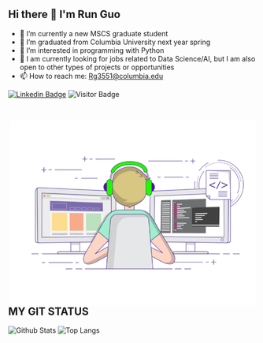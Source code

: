 ## Hi there 👋 I'm Run Guo

- 🔭 I’m currently a new MSCS graduate student
- 🌱 I’m graduated from Columbia University next year spring
- 👀 I’m interested in programming with Python
- 🤔 I am currently looking for jobs related to Data Science/AI, but I am also open to other types of projects or opportunities
- 📫 How to reach me: Rg3551@columbia.edu

[![Linkedin Badge](https://img.shields.io/badge/-Run%20Guo-blue?style=flat-square&logo=Linkedin&logoColor=white&link=https://www.linkedin.com/in/run-guo-808973329/)](https://www.linkedin.com/in/run-guo-808973329/)
![Visitor Badge](https://visitor-badge.laobi.icu/badge?page_id=Auu01)

<p align="center">
  <img src="https://raw.githubusercontent.com/andreasbm/readme/master/assets/lines/colored.png" img width="5000" height="3" />
</p>

<img align="right" alt="GIF" src="https://github.com/rohitm17/rohitm17/blob/main/coder.gif" width="500"/>


## MY GIT STATUS
![Github Stats](https://github-readme-stats.vercel.app/api?username=Auu01&count_private=true&show_icons=true&theme=tokyonight&include_all_commits=true)
![Top Langs](https://github-readme-stats.vercel.app/api/top-langs/?username=Auu01&hide=TeX&layout=compact)


